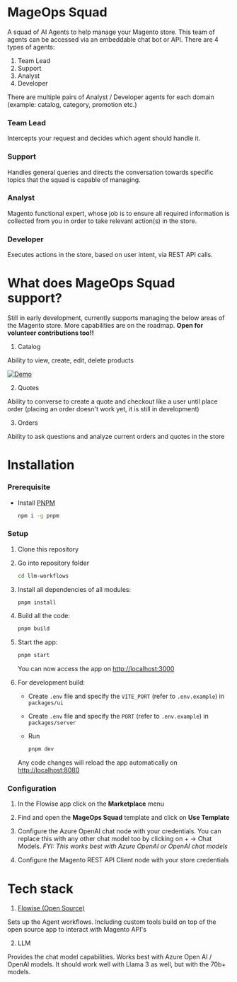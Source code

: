 # MageOps Squad

A squad of AI Agents to help manage your Magento store. This team of agents can be accessed via an embeddable chat bot or API. There are 4 types of agents:
1. Team Lead
2. Support
3. Analyst
4. Developer

There are multiple pairs of Analyst / Developer agents for each domain (example: catalog, category, promotion etc.)

### Team Lead

Intercepts your request and decides which agent should handle it.

### Support

Handles general queries and directs the conversation towards specific topics that the squad is capable of managing.

### Analyst

Magento functional expert, whose job is to ensure all required information is collected from you in order to take relevant action(s) in the store.

### Developer

Executes actions in the store, based on user intent, via REST API calls.

# What does MageOps Squad support?

Still in early development, currently supports managing the below areas of the Magento store. More capabilities are on the roadmap. **Open for volunteer contributions too!!**

1. Catalog

Ability to view, create, edit, delete products

[![Demo](https://img.youtube.com/vi/J4O0W5Rz6sQ/hqdefault.jpg)](https://www.youtube.com/watch?v=J4O0W5Rz6sQ)

2. Quotes

Ability to converse to create a quote and checkout like a user until place order (placing an order doesn't work yet, it is still in development)

3. Orders

Ability to ask questions and analyze current orders and quotes in the store

# Installation

### Prerequisite

-   Install [PNPM](https://pnpm.io/installation)
    ```bash
    npm i -g pnpm
    ```

### Setup

1. Clone this repository


2. Go into repository folder

    ```bash
    cd llm-workflows
    ```

3. Install all dependencies of all modules:

    ```bash
    pnpm install
    ```

4. Build all the code:

    ```bash
    pnpm build
    ```

5. Start the app:

    ```bash
    pnpm start
    ```

    You can now access the app on [http://localhost:3000](http://localhost:3000)

6. For development build:

    - Create `.env` file and specify the `VITE_PORT` (refer to `.env.example`) in `packages/ui`
    - Create `.env` file and specify the `PORT` (refer to `.env.example`) in `packages/server`
    - Run

        ```bash
        pnpm dev
        ```

    Any code changes will reload the app automatically on [http://localhost:8080](http://localhost:8080)


### Configuration

1. In the Flowise app click on the **Marketplace** menu

2. Find and open the **MageOps Squad** template and click on **Use Template**

3. Configure the Azure OpenAI chat node with your credentials. You can replace this with any other chat model too by clicking on + -> Chat Models. *FYI: This works best with Azure OpenAI or OpenAI chat models*

4. Configure the Magento REST API Client node with your store credentials

# Tech stack

1. [Flowise (Open Source)](https://github.com/FlowiseAI/Flowise)

Sets up the Agent workflows. Including custom tools build on top of the open source app to interact with Magento API's

2. LLM

Provides the chat model capabilities. Works best with Azure Open AI / OpenAI models. It should work well with Llama 3 as well, but with the 70b+ models.
